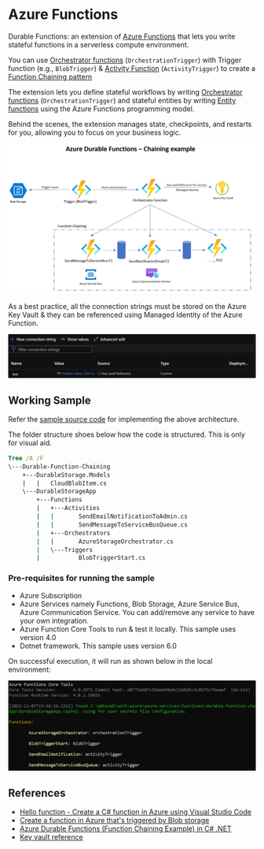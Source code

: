 # Azure Functions

Durable Functions: an extension of [Azure Functions](https://docs.microsoft.com/en-us/azure/azure-functions/functions-overview) that lets you write stateful functions in a serverless compute environment. 

You can use [Orchestrator functions](https://docs.microsoft.com/en-us/azure/azure-functions/durable/durable-functions-orchestrations) (`OrchestrationTrigger`) with Trigger function (e.g., `BlobTrigger`) & [Activity Function](https://learn.microsoft.com/en-us/azure/azure-functions/durable/durable-functions-types-features-overview#activity-functions) (`ActivityTrigger`) to create a [Function Chaining pattern](https://learn.microsoft.com/en-us/azure/azure-functions/durable/durable-functions-sequence?tabs=csharp)

The extension lets you define stateful workflows by writing [Orchestrator functions](https://docs.microsoft.com/en-us/azure/azure-functions/durable/durable-functions-orchestrations) (`OrchestrationTrigger`) and stateful entities by writing [Entity functions](https://docs.microsoft.com/en-us/azure/azure-functions/durable/durable-functions-entities) using the Azure Functions programming model. 

Behind the scenes, the extension manages state, checkpoints, and restarts for you, allowing you to focus on your business logic.

![alt txt](/images/durable-functions-chaining.jpg)

As a best practice, all the connection strings must be stored on the Azure Key Vault & they can be referenced using Managed Identity of the Azure Function.

![alt txt](/images/akv-reference.jpg)

## Working Sample

Refer the [sample source code](/src/durable-function-chaining/) for implementing the above architecture.

The folder structure shoes below how the code is structured. This is only for visual aid.

```cmd
Tree /A /F
\---Durable-Function-Chaining
    +---DurableStorage.Models
    |   |   CloudBlobItem.cs
    \---DurableStorageApp
        +---Functions
        |   +---Activities
        |   |       SendEmailNotificationToAdmin.cs
        |   |       SendMessageToServiceBusQueue.cs
        |   +---Orchestrators
        |   |       AzureStorageOrchestrator.cs
        |   \---Triggers
        |           BlobTriggerStart.cs
```

### Pre-requisites for running the sample
* Azure Subscription
* Azure Services namely Functions, Blob Storage, Azure Service Bus, Azure Communication Service. You can add/remove any service to have your own integration.
* Azure Function Core Tools to run & test it locally. This sample uses version 4.0
* Dotnet framework. This sample uses version 6.0

On successful execution, it will run as shown below in the local environment:

![alt txt](/images/local-executions.jpg)

## References
* [Hello function - Create a C# function in Azure using Visual Studio Code](https://learn.microsoft.com/en-us/azure/azure-functions/create-first-function-vs-code-csharp?tabs=in-process)
* [Create a function in Azure that's triggered by Blob storage](https://learn.microsoft.com/en-us/azure/azure-functions/functions-create-storage-blob-triggered-function)
* [Azure Durable Functions (Function Chaining Example) in C# .NET](https://github.com/jonahandersson/serverless-azure-durable-function-chaining-dotnet-template)
* [Key vault reference](https://learn.microsoft.com/en-us/azure/app-service/app-service-key-vault-references?tabs=azure-cli#reference-syntax)